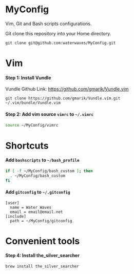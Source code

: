 MyConfig
========

Vim, Git and Bash scripts configurations.

Git clone this repository into your Home directory.
```git
git clone git@github.com:waterwaves/MyConfig.git
```

# Vim
#### Step 1: Install Vundle

Vundle Github Link: https://github.com/gmarik/Vundle.vim
```git
git clone https://github.com/gmarik/Vundle.vim.git ~/.vim/bundle/Vundle.vim
```

#### Step 2: Add vim source `vimrc` to `~/.vimrc`
```bash
source ~/MyConfig/vimrc
```

# Shortcuts
#### Add `bashscripts` to `~/bash_profile`
```bash
if [ -f ~/MyConfig/bash_custom ]; then
  . ~/MyConfig/bash_custom
fi
```

#### Add `gitconfig` to `~/.gitconfig`
```
[user]
  name = Water Waves
  email = email@email.net
[include]
  path = ~/MyConfig/gitconfig
```

# Convenient tools
#### Step 4: Install the_silver_searcher
```bash
brew install the_silver_searcher
```
